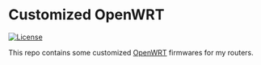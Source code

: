 # Customized OpenWRT
[![License](https://img.shields.io/badge/License-GPL--3.0-brightgreen.svg?style=flat-square)](https://opensource.org/licenses/GPL-3.0)

This repo contains some customized [OpenWRT](https://openwrt.org/) firmwares for my routers.
